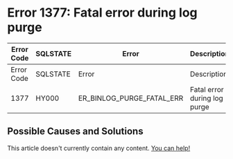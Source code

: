 
# Error 1377: Fatal error during log purge


| Error Code | SQLSTATE | Error | Description |
| --- | --- | --- | --- |
| Error Code | SQLSTATE | Error | Description |
| 1377 | HY000 | ER_BINLOG_PURGE_FATAL_ERR | Fatal error during log purge |




## Possible Causes and Solutions


This article doesn't currently contain any content. [You can help!](/en/writing-and-editing-knowledge-base-articles/)

